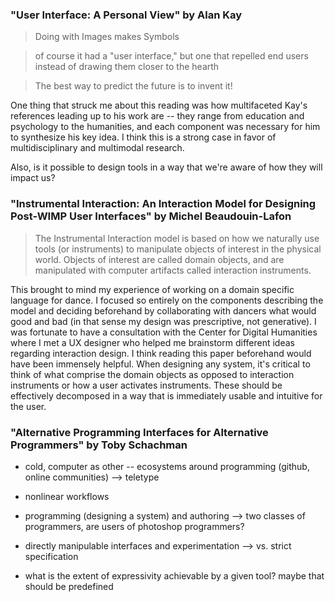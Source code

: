 
### "User Interface: A Personal View" by Alan Kay

> Doing with Images makes Symbols

> of course it had a "user interface," but one that repelled end users instead of drawing them closer to the hearth

> The best way to predict the future is to invent it!


One thing that struck me about this reading was how multifaceted Kay's references leading up to his work are -- they range from education and psychology to the humanities, and each component was necessary for him to synthesize his key idea. I think this is a strong case in favor of multidisciplinary and multimodal research.

Also, is it possible to design tools in a way that we're aware of how they will impact us?

### "Instrumental Interaction: An Interaction Model for Designing Post-WIMP User Interfaces" by Michel Beaudouin-Lafon

> The Instrumental Interaction model is based on how we naturally use tools (or instruments) to manipulate objects of interest in the physical world. Objects of interest are called domain objects, and are manipulated with computer artifacts called interaction instruments.

This brought to mind my experience of working on a domain specific language for dance. I focused so entirely on the components describing the model and deciding beforehand by collaborating with dancers what would good and bad (in that sense my design was prescriptive, not generative). I was fortunate to have a consultation with the Center for Digital Humanities where I met a UX designer who helped me brainstorm different ideas regarding interaction design. I think reading this paper beforehand would have been immensely helpful. When designing any system, it's critical to think of what comprise the domain objects as opposed to interaction instruments or how a user activates instruments. These should be effectively decomposed in a way that is immediately usable and intuitive for the user. 

### "Alternative Programming Interfaces for Alternative Programmers" by Toby Schachman

- cold, computer as other -- ecosystems around programming (github, online communities) --> teletype

- nonlinear workflows

- programming (designing a system) and authoring --> two classes of programmers, are users of photoshop programmers?

- directly manipulable interfaces and experimentation --> vs. strict specification

- what is the extent of expressivity achievable by a given tool? maybe that should be predefined
